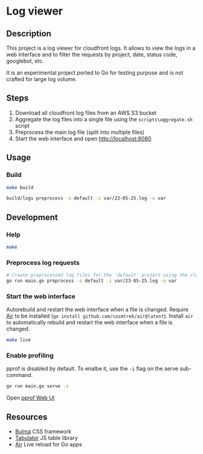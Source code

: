 # Log viewer

## Description

This project is a log viewer for cloudfront logs. It allows to view the logs in a web interface and to filter
the requests by project, date, status code, googlebot, etc.

It is an experimental project ported to Go for testing purpose and is not crafted for large log volume.

## Steps

1. Download all cloudfront log files from an AWS S3 bucket
2. Aggregate the log files into a single file using the `scripts\aggregate.sh` script
3. Preprocess the main log file (split into multiple files)
4. Start the web interface and open [http://localhost:8080](http://localhost:8080)

## Usage

### Build

```sh
make build
```

```sh
build/logs preprocess -s default -i var/23-05-25.log -o var
```

## Development

### Help

```sh
make
```

### Preprocess log requests

```sh
# Create preprocessed log files for the 'default' project using the cloudfront log file 'var/23-05-25.log'
go run main.go preprocess -s default -i var/23-05-25.log -o var
```

### Start the web interface

Autorebuild and restart the web interface when a file is changed. Require [Air](github.com/cosmtrek/air) to be installed (`go install github.com/cosmtrek/air@latest`).
Install `air` to automatically rebuild and restart the web interface when a file is changed.

```sh
make live
```

### Enable profiling

pprof is disabled by default. To enalbe it, use the `-i` flag on the serve sub-command.

```sh
go run main.go serve -i
```

Open [pprof Web UI](http://localhost:6060/debug/pprof/)

## Resources

* [Bulma](https://bulma.io/) CSS framework
* [Tabulator](https://tabulator.info/) JS table library
* [Air](github.com/cosmtrek/air) Live reload for Go apps